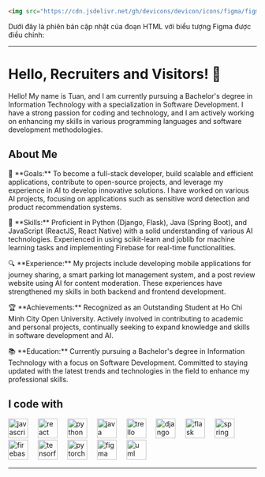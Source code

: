 
```html
<img src="https://cdn.jsdelivr.net/gh/devicons/devicon/icons/figma/figma-original.svg" height="40" alt="figma logo" />
```

Dưới đây là phiên bản cập nhật của đoạn HTML với biểu tượng Figma được điều chỉnh:

---

<h1 align="left">Hello, Recruiters and Visitors! 👋</h1>

<p align="left">Hello! My name is Tuan, and I am currently pursuing a Bachelor's degree in Information Technology with a specialization in Software Development. I have a strong passion for coding and technology, and I am actively working on enhancing my skills in various programming languages and software development methodologies.</p>

<h2 align="left">About Me</h2>
<p align="left"> 🎯 **Goals:** To become a full-stack developer, build scalable and efficient applications, contribute to open-source projects, and leverage my experience in AI to develop innovative solutions. I have worked on various AI projects, focusing on applications such as sensitive word detection and product recommendation systems.</p>
<p align="left"> 💼 **Skills:** Proficient in Python (Django, Flask), Java (Spring Boot), and JavaScript (ReactJS, React Native) with a solid understanding of various AI technologies. Experienced in using scikit-learn and joblib for machine learning tasks and implementing Firebase for real-time functionalities.</p>
<p align="left"> 🔍 **Experience:** My projects include developing mobile applications for journey sharing, a smart parking lot management system, and a post review website using AI for content moderation. These experiences have strengthened my skills in both backend and frontend development.</p>
<p align="left"> 🏆 **Achievements:** Recognized as an Outstanding Student at Ho Chi Minh City Open University. Actively involved in contributing to academic and personal projects, continually seeking to expand knowledge and skills in software development and AI.</p>
<p align="left"> 📚 **Education:** Currently pursuing a Bachelor's degree in Information Technology with a focus on Software Development. Committed to staying updated with the latest trends and technologies in the field to enhance my professional skills.</p>

<h2 align="left">I code with</h2>

<div align="left">
  <img src="https://cdn.jsdelivr.net/gh/devicons/devicon/icons/javascript/javascript-original.svg" height="40" alt="javascript logo" />
  <img width="12" />
  <img src="https://cdn.jsdelivr.net/gh/devicons/devicon/icons/react/react-original.svg" height="40" alt="react logo" />
  <img width="12" />
  <img src="https://cdn.jsdelivr.net/gh/devicons/devicon/icons/python/python-original.svg" height="40" alt="python logo" />
  <img width="12" />
  <img src="https://cdn.jsdelivr.net/gh/devicons/devicon/icons/java/java-original.svg" height="40" alt="java logo" />
  <img width="12" />
  <img src="https://cdn.jsdelivr.net/gh/devicons/devicon/icons/trello/trello-plain.svg" height="40" alt="trello logo" />
  <img width="12" />
  <img src="https://cdn.jsdelivr.net/gh/devicons/devicon/icons/django/django-plain.svg" height="40" alt="django logo" />
  <img width="12" />
  <img src="https://cdn.jsdelivr.net/gh/devicons/devicon/icons/flask/flask-original.svg" height="40" alt="flask logo" />
  <img width="12" />
  <img src="https://cdn.jsdelivr.net/gh/devicons/devicon/icons/spring/spring-original.svg" height="40" alt="spring logo" />
  <img width="12" />
  <img src="https://cdn.jsdelivr.net/gh/devicons/devicon/icons/firebase/firebase-plain.svg" height="40" alt="firebase logo" />
  <img width="12" />
  <img src="https://cdn.jsdelivr.net/gh/devicons/devicon/icons/tensorflow/tensorflow-original.svg" height="40" alt="tensorflow logo" />
  <img width="12" />
  <img src="https://cdn.jsdelivr.net/gh/devicons/devicon/icons/pytorch/pytorch-original.svg" height="40" alt="pytorch logo" />
  <img width="12" />
  <img src="https://cdn.jsdelivr.net/gh/devicons/devicon/icons/figma/figma-original.svg" height="40" alt="figma logo" />
  <img width="12" />
  <img src="https://cdn.jsdelivr.net/gh/devicons/devicon/icons/uml/uml-original.svg" height="40" alt="uml logo" />
</div>

---
